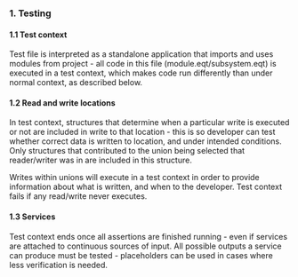### 1. Testing
#### 1.1 Test context
Test file is interpreted as a standalone application that imports and uses modules
from project - all code in this file (module.eqt/subsystem.eqt) is executed in a test context, which makes code run differently than under normal context, as described below.

#### 1.2 Read and write locations
In test context, structures that determine when a particular write is executed or not are included in write to that location - this is so developer can test whether correct data is written to location, and under intended conditions. Only structures that contributed to the union being selected that reader/writer was in are included in this structure.

Writes within unions will execute in a test context in order to provide information about what is written, and when to the developer. Test context fails if any read/write never executes.

#### 1.3 Services
Test context ends once all assertions are finished running - even if services are attached to continuous sources of input. All possible outputs a service can produce must be tested - placeholders can be used in cases where less verification is needed.